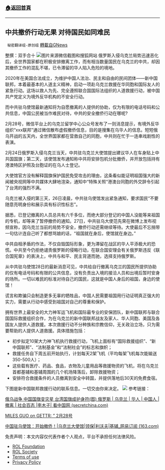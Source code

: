 ###  [:house:返回首頁](https://github.com/ourhimalayas/txt)
---


## 中共撤侨行动无果 对待国民如同难民
` 秘密翻译组-原创组` [轉載自GNews](https://gnews.org/zh-hans/2087585/)

整撰：双手合十
![](https://assets.gnews.org/wp-content/uploads/2022/03/8.jpg)图片来源微信截图和搜狐网站
俄罗斯入侵乌克兰局势迅速恶化后，全世界国家都在积极安排撤离工作，而有相当数量国民在乌克兰的中共，却因其撤侨工作的混乱不堪，已令滞留的华人陷入危险的境地。

2020年在美国合法成立，为维护中国人法治、民主和自由的民间团体——新中国联邦，本着最基本的人道主义精神，启动一项赴乌克兰救援在华同胞和国际友人的紧急行动。这场以救人为先、完全遵照联合国国际法组织的人道救援行动，被中国共产党定义为境外反华机构的不安全行动。

而中共驻乌使馆最新通知将为自愿撤离的人提供的协助，仅为有限的电话号码和公共信息，中国公民被当作难民对待，中共的安全撤侨行动在哪呢?

2月28号，微信平台上的乌克兰留学中心公众号发布了一则消息提示，有境外反华组织“xxx联邦”通过微信散布虚假撤侨信息，目的是搜集在乌华人的信息。短短俄乌开战的五天内，全世界国家都在营救自己的同胞，中共则在忙于一连串戏剧性的表演。

2月24日俄罗斯入侵乌克兰当天，中共驻乌克兰大使馆提出建议华人在车身贴上中共国国旗；第二天，该使馆发布通知称中共将安排包机分批撤侨，并开放包括持有港澳特区护照及台胞证的在乌人士登记。

大使馆官方没有解释国旗保护国民免受攻击的理由，这条看似能证明祖国强大的新闻被央视网等中共媒体大肆地渲染，通知中“特殊关照“港澳台同胞的外交辞令引起了台湾的强烈不满。

乌克兰被入侵的第三天，26日凌晨，中共驻乌使馆发出紧急通知，要求国民“不要随意亮明身份和展示具有标识性标志”。

据悉，已登记撤离的人员总共有六千多位，而绝大部分登记的中国人没能等来祖国的专机，却等来了暂停撤侨的通知。27日，中共驻乌大使范先荣在微博上发布视频宣称，因乌克兰当前的局势不安全，撤侨行动还需继续等待。大使最后不忘捎带一句估计连自己听了都想骂娘的话，“祖国就在身后，使馆就在身边。”

中共自相矛盾的作法，不仅自毁国际形象，更为滞留在战区的华人平添极大的恐慌。中共至今仍拒绝谴责俄罗斯的侵略行动，在联合国安理会有关俄罗斯违反《联合国宪章》的表决上，中共与和平、民主背道而驰，选择支持俄罗斯。

从中共驻乌使馆28日的最新消息可见，中共给自行撤离乌克兰的国民所提供协助的仅有电话号码和有限的公共信息，没有负责出入境的接洽人员和出境后暂时安身的场所。一切以难民的标准对待自己的国民，这就是中国人身后的祖国，身边的使馆！

谎言和欺骗只会制造更多无辜的牺牲品，中国人民需要祖国用行动证明真正强大的实力，需要从行动中感受到祖国对自己的尊重和保护。

拥有世界上最安全的大力神军运飞机和国际最专业的安保团队，新中国联邦与联合国国际救援组织合作，为在乌克兰的新中国联邦战友及家人、华人同胞、美国及各国友人提供人道救援。本次救援行动不分种族和宗教信仰，无关政治立场，只为需要帮助的人提供人道救援。具体措施包括：

- 初步拟定10架大力神飞机执行救援行动，飞机上面标有“国际救援组织”、“新中国联邦”、“法制基金”和“法制社会”的标志和旗帜；
- 救援任务自下周五前开始执行，计划每天2架飞机（平均每架飞机每次能输送350-500人）；
- 这些载有医疗、药品、食品，衣物及儿童用品等救援物资的飞机，将在乌克兰首都基辅和基辅周围的几个机场降落后，卸除救援物资；
- 安排符合救援条件的人员撤离到安全中转国，并提供落地后30天的免费食宿。


下图是新中国联邦救援行动的联系信息。一切交由你来决定。
![](https://assets.gnews.org/wp-content/uploads/2022/03/2-5.jpg)
参考链接：

[俄乌战争 中国国旗变灾星 台湾国旗成护身符(图) 俄罗斯 | 乌克兰 | 华人 | 中国人 | 撤离 | 社会百态 |李木子| 看中国网 (secretchina.com)](https://www.secretchina.com/news/gb/2022/02/28/999204.html)

[MILES GUO on GETTR: ” 2月28号](https://gettr.com/post/pxh1rg7572)

[中国驻乌使馆：开始撤侨！|乌克兰大使馆|领保|利沃夫|基辅\_网易订阅 (163.com)](https://www.163.com/dy/article/H1C8SM2305504DLJ.html)







 

免责声明：本文内容仅代表作者个人观点，平台不承担任何法律风险。

- [ROL Foundation](https://rolfoundation.org/)
- [ROL Society](https://rolsociety.org/)
- [Terms of use](https://gnews.org/terms-of-use-3/)
- [Privacy Policy](https://gnews.org/privacy-policy/)
